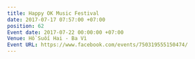 ```yaml
---
title: Happy OK Music Festival
date: 2017-07-17 07:57:00 +07:00
position: 62
Event date: 2017-07-22 00:00:00 +07:00
Venue: Hồ Suối Hai - Ba Vì
Event URL: https://www.facebook.com/events/750319555150474/
---
```


